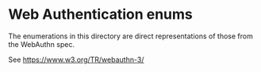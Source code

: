 # Web Authentication enums

The enumerations in this directory are direct representations of those from the WebAuthn spec.

See https://www.w3.org/TR/webauthn-3/
